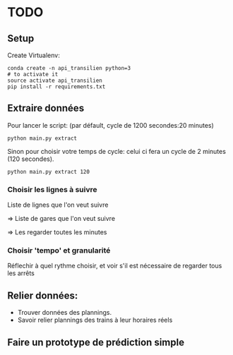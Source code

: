 # TODO

## Setup
Create Virtualenv:

```
conda create -n api_transilien python=3
# to activate it
source activate api_transilien
pip install -r requirements.txt
```

## Extraire données
Pour lancer le script: (par défault, cycle de 1200 secondes:20 minutes)
```
python main.py extract
```
Sinon pour choisir votre temps de cycle: celui ci fera un cycle de 2 minutes (120 secondes).
```
python main.py extract 120
```

### Choisir les lignes à suivre
Liste de lignes que l'on veut suivre

=> Liste de gares que l'on veut suivre

=> Les regarder toutes les minutes

### Choisir 'tempo' et granularité
Réflechir à quel rythme choisir, et voir s'il est nécessaire de regarder tous les arrêts


## Relier données:

- Trouver données des plannings.
- Savoir relier plannings des trains à leur horaires réels

## Faire un prototype de prédiction simple
